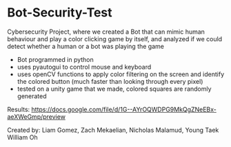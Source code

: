 # Bot-Security-Test
Cybersecurity Project, where we created a Bot that can mimic human behaviour and play a color clicking game by itself, and analyzed if we could detect whether a human or a bot was playing the game
 
 - Bot programmed in python
 - uses pyautogui to control mouse and keyboard
 - uses openCV functions to apply color filtering on the screen and identify the colored button (much faster than looking through every pixel)
 - tested on a unity game that we made, colored squares are randomly generated

Results:
https://docs.google.com/file/d/1G--AYrOQWDPG9MkQgZNeEBx-aeXWeGmp/preview

Created by: Liam Gomez, Zach Mekaelian, Nicholas Malamud, Young Taek William Oh
